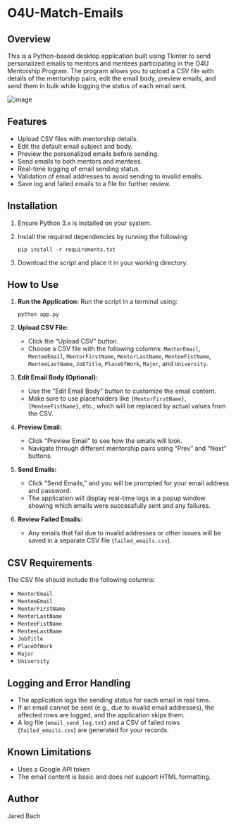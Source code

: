 # O4U-Match-Emails

## Overview
This is a Python-based desktop application built using Tkinter to send personalized emails to mentors and mentees participating in the O4U Mentorship Program. The program allows you to upload a CSV file with details of the mentorship pairs, edit the email body, preview emails, and send them in bulk while logging the status of each email sent.

![image](https://github.com/user-attachments/assets/faf9b8d6-8613-4df1-9a83-84f767d32fe3)

## Features
- Upload CSV files with mentorship details.
- Edit the default email subject and body.
- Preview the personalized emails before sending.
- Send emails to both mentors and mentees.
- Real-time logging of email sending status.
- Validation of email addresses to avoid sending to invalid emails.
- Save log and failed emails to a file for further review.

## Installation
1. Ensure Python 3.x is installed on your system.
2. Install the required dependencies by running the following:

   ```
   pip install -r requirements.txt
   ```

4. Download the script and place it in your working directory.

## How to Use
1. **Run the Application:**
   Run the script in a terminal using:
   ```
   python app.py
   ```

2. **Upload CSV File:**
   - Click the “Upload CSV” button.
   - Choose a CSV file with the following columns: `MentorEmail`, `MenteeEmail`, `MentorFirstName`, `MentorLastName`, `MenteeFistName`, `MenteeLastName`, `JobTitle`, `PlaceOfWork`, `Major`, and `University`.

3. **Edit Email Body (Optional):**
   - Use the “Edit Email Body” button to customize the email content.
   - Make sure to use placeholders like `{MentorFirstName}`, `{MenteeFistName}`, etc., which will be replaced by actual values from the CSV.

4. **Preview Email:**
   - Click “Preview Email” to see how the emails will look.
   - Navigate through different mentorship pairs using “Prev” and “Next” buttons.

5. **Send Emails:**
   - Click “Send Emails,” and you will be prompted for your email address and password.
   - The application will display real-time logs in a popup window showing which emails were successfully sent and any failures.

6. **Review Failed Emails:**
   - Any emails that fail due to invalid addresses or other issues will be saved in a separate CSV file (`failed_emails.csv`).

## CSV Requirements
The CSV file should include the following columns:
- `MentorEmail`
- `MenteeEmail`
- `MentorFirstName`
- `MentorLastName`
- `MenteeFistName`
- `MenteeLastName`
- `JobTitle`
- `PlaceOfWork`
- `Major`
- `University`

## Logging and Error Handling
- The application logs the sending status for each email in real time.
- If an email cannot be sent (e.g., due to invalid email addresses), the affected rows are logged, and the application skips them.
- A log file (`email_send_log.txt`) and a CSV of failed rows (`failed_emails.csv`) are generated for your records.

## Known Limitations
- Uses a Google API token
- The email content is basic and does not support HTML formatting.

## Author
Jared Bach
